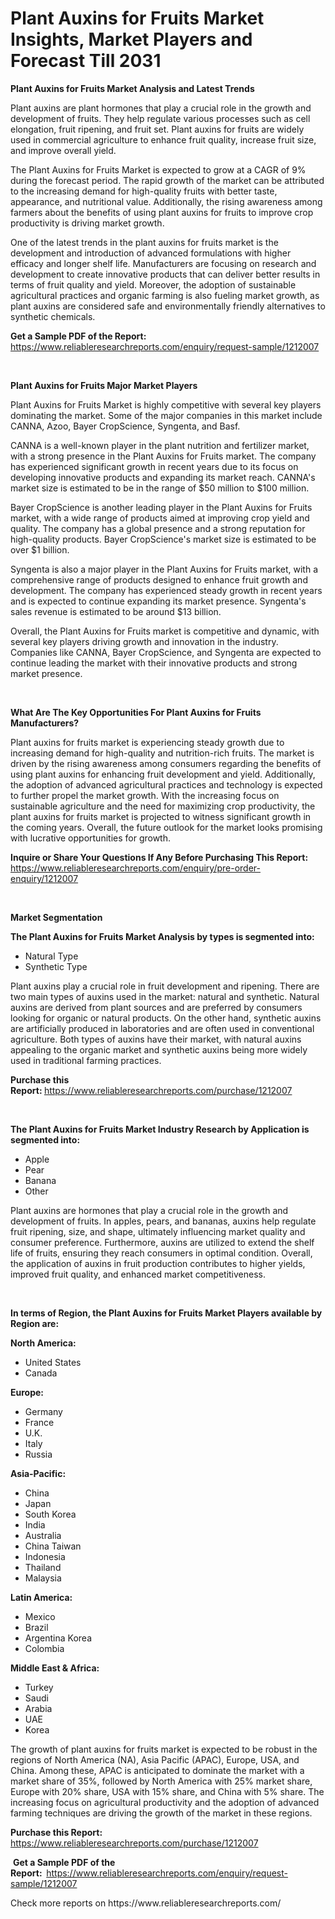 <p><h1>Plant Auxins for Fruits Market Insights, Market Players and Forecast Till 2031</h1></p><p><strong>Plant Auxins for Fruits Market Analysis and Latest Trends</strong></p>
<p><p>Plant auxins are plant hormones that play a crucial role in the growth and development of fruits. They help regulate various processes such as cell elongation, fruit ripening, and fruit set. Plant auxins for fruits are widely used in commercial agriculture to enhance fruit quality, increase fruit size, and improve overall yield.</p><p>The Plant Auxins for Fruits Market is expected to grow at a CAGR of 9% during the forecast period. The rapid growth of the market can be attributed to the increasing demand for high-quality fruits with better taste, appearance, and nutritional value. Additionally, the rising awareness among farmers about the benefits of using plant auxins for fruits to improve crop productivity is driving market growth.</p><p>One of the latest trends in the plant auxins for fruits market is the development and introduction of advanced formulations with higher efficacy and longer shelf life. Manufacturers are focusing on research and development to create innovative products that can deliver better results in terms of fruit quality and yield. Moreover, the adoption of sustainable agricultural practices and organic farming is also fueling market growth, as plant auxins are considered safe and environmentally friendly alternatives to synthetic chemicals.</p></p>
<p><strong>Get a Sample PDF of the Report:&nbsp;</strong> <a href="https://www.reliableresearchreports.com/enquiry/request-sample/1212007">https://www.reliableresearchreports.com/enquiry/request-sample/1212007</a></p>
<p>&nbsp;</p>
<p><strong>Plant Auxins for Fruits Major Market Players</strong></p>
<p><p>Plant Auxins for Fruits Market is highly competitive with several key players dominating the market. Some of the major companies in this market include CANNA, Azoo, Bayer CropScience, Syngenta, and Basf.</p><p>CANNA is a well-known player in the plant nutrition and fertilizer market, with a strong presence in the Plant Auxins for Fruits market. The company has experienced significant growth in recent years due to its focus on developing innovative products and expanding its market reach. CANNA's market size is estimated to be in the range of $50 million to $100 million.</p><p>Bayer CropScience is another leading player in the Plant Auxins for Fruits market, with a wide range of products aimed at improving crop yield and quality. The company has a global presence and a strong reputation for high-quality products. Bayer CropScience's market size is estimated to be over $1 billion.</p><p>Syngenta is also a major player in the Plant Auxins for Fruits market, with a comprehensive range of products designed to enhance fruit growth and development. The company has experienced steady growth in recent years and is expected to continue expanding its market presence. Syngenta's sales revenue is estimated to be around $13 billion.</p><p>Overall, the Plant Auxins for Fruits market is competitive and dynamic, with several key players driving growth and innovation in the industry. Companies like CANNA, Bayer CropScience, and Syngenta are expected to continue leading the market with their innovative products and strong market presence.</p></p>
<p>&nbsp;</p>
<p><strong>What Are The Key Opportunities For Plant Auxins for Fruits Manufacturers?</strong></p>
<p><p>Plant auxins for fruits market is experiencing steady growth due to increasing demand for high-quality and nutrition-rich fruits. The market is driven by the rising awareness among consumers regarding the benefits of using plant auxins for enhancing fruit development and yield. Additionally, the adoption of advanced agricultural practices and technology is expected to further propel the market growth. With the increasing focus on sustainable agriculture and the need for maximizing crop productivity, the plant auxins for fruits market is projected to witness significant growth in the coming years. Overall, the future outlook for the market looks promising with lucrative opportunities for growth.</p></p>
<p><strong>Inquire or Share Your Questions If Any Before Purchasing This Report:</strong> <a href="https://www.reliableresearchreports.com/enquiry/pre-order-enquiry/1212007">https://www.reliableresearchreports.com/enquiry/pre-order-enquiry/1212007</a></p>
<p>&nbsp;</p>
<p><strong>Market Segmentation</strong></p>
<p><strong>The Plant Auxins for Fruits Market Analysis by types is segmented into:</strong></p>
<p><ul><li>Natural Type</li><li>Synthetic Type</li></ul></p>
<p><p>Plant auxins play a crucial role in fruit development and ripening. There are two main types of auxins used in the market: natural and synthetic. Natural auxins are derived from plant sources and are preferred by consumers looking for organic or natural products. On the other hand, synthetic auxins are artificially produced in laboratories and are often used in conventional agriculture. Both types of auxins have their market, with natural auxins appealing to the organic market and synthetic auxins being more widely used in traditional farming practices.</p></p>
<p><strong>Purchase this Report:&nbsp;</strong><a href="https://www.reliableresearchreports.com/purchase/1212007">https://www.reliableresearchreports.com/purchase/1212007</a></p>
<p>&nbsp;</p>
<p><strong>The Plant Auxins for Fruits Market Industry Research by Application is segmented into:</strong></p>
<p><ul><li>Apple</li><li>Pear</li><li>Banana</li><li>Other</li></ul></p>
<p><p>Plant auxins are hormones that play a crucial role in the growth and development of fruits. In apples, pears, and bananas, auxins help regulate fruit ripening, size, and shape, ultimately influencing market quality and consumer preference. Furthermore, auxins are utilized to extend the shelf life of fruits, ensuring they reach consumers in optimal condition. Overall, the application of auxins in fruit production contributes to higher yields, improved fruit quality, and enhanced market competitiveness.</p></p>
<p>&nbsp;</p>
<p><strong>In terms of Region, the Plant Auxins for Fruits Market Players available by Region are:</strong></p>
<p>
    <p> <strong> North America: </strong>
        <ul>
            <li>United States</li>
            <li>Canada</li>
        </ul>
        </p> 
    <p> <strong> Europe: </strong>
        <ul>
            <li>Germany</li>
            <li>France</li>
            <li>U.K.</li>
            <li>Italy</li>
            <li>Russia</li>
        </ul>
        </p> 
    <p> <strong> Asia-Pacific: </strong>
        <ul>
            <li>China</li>
            <li>Japan</li>
            <li>South Korea</li>
            <li>India</li>
            <li>Australia</li>
            <li>China Taiwan</li>
            <li>Indonesia</li>
            <li>Thailand</li>
            <li>Malaysia</li>
        </ul>
        </p> 
    <p> <strong> Latin America: </strong>
        <ul>
            <li>Mexico</li>
            <li>Brazil</li>
            <li>Argentina Korea</li>
            <li>Colombia</li>
        </ul>
        </p> 
    <p> <strong> Middle East & Africa: </strong>
        <ul>
            <li>Turkey</li>
            <li>Saudi</li>
            <li>Arabia</li>
            <li>UAE</li>
            <li>Korea</li>
        </ul>
    </p>
    </p>
<p><p>The growth of plant auxins for fruits market is expected to be robust in the regions of North America (NA), Asia Pacific (APAC), Europe, USA, and China. Among these, APAC is anticipated to dominate the market with a market share of 35%, followed by North America with 25% market share, Europe with 20% share, USA with 15% share, and China with 5% share. The increasing focus on agricultural productivity and the adoption of advanced farming techniques are driving the growth of the market in these regions.</p></p>
<p><strong>Purchase this Report: </strong><a href="https://www.reliableresearchreports.com/purchase/1212007">https://www.reliableresearchreports.com/purchase/1212007</a></p>
<p>&nbsp;<strong>Get a Sample PDF of the Report:&nbsp;&nbsp;</strong><a href="https://www.reliableresearchreports.com/enquiry/request-sample/1212007">https://www.reliableresearchreports.com/enquiry/request-sample/1212007</a></p>
<p><strong></strong></p>
<p>Check more reports on https://www.reliableresearchreports.com/</p>